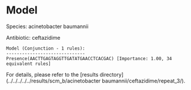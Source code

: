 
# Model

Species: acinetobacter baumannii

Antibiotic: ceftazidime

```
Model (Conjunction - 1 rules):
------------------------------
Presence(AACTTGAGTAGGTTGATATGAACCTCACGAC) [Importance: 1.00, 34 equivalent rules]

```

For details, please refer to the [results directory](../../../../../results/scm_b/acinetobacter baumannii/ceftazidime/repeat_3/).

